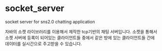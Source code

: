 # socket_server
socket server for sns2.0 chatting application

자바의 소켓 라이브러리를 이용해서 제작한 tcp기반의 채팅 서버입니다.
소켓을 통해서 소켓 서버에 등록이 되어있는 클라이언트들 중에서 같은 방에 있는 클라이언트들 간에 데이터를 실시간으로 주고받을 수 있습니다. 
